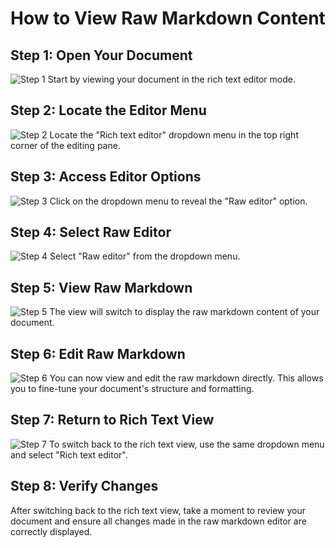 # How to View Raw Markdown Content

## Step 1: Open Your Document
![Step 1](/img/view_raw_markdown_content/step_1.png)
Start by viewing your document in the rich text editor mode.

## Step 2: Locate the Editor Menu
![Step 2](/img/view_raw_markdown_content/step_2.png)
Locate the "Rich text editor" dropdown menu in the top right corner of the editing pane.

## Step 3: Access Editor Options
![Step 3](/img/view_raw_markdown_content/step_3.png)
Click on the dropdown menu to reveal the "Raw editor" option.

## Step 4: Select Raw Editor
![Step 4](/img/view_raw_markdown_content/step_4.png)
Select "Raw editor" from the dropdown menu.

## Step 5: View Raw Markdown
![Step 5](/img/view_raw_markdown_content/step_5.png)
The view will switch to display the raw markdown content of your document.

## Step 6: Edit Raw Markdown
![Step 6](/img/view_raw_markdown_content/step_6.png)
You can now view and edit the raw markdown directly. This allows you to fine-tune your document's structure and formatting.

## Step 7: Return to Rich Text View
![Step 7](/img/view_raw_markdown_content/step_7.png)
To switch back to the rich text view, use the same dropdown menu and select "Rich text editor".

## Step 8: Verify Changes
After switching back to the rich text view, take a moment to review your document and ensure all changes made in the raw markdown editor are correctly displayed.